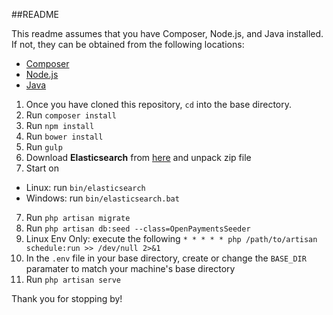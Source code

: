 ##README

This readme assumes that you have Composer, Node.js, and Java installed. If not, they can be obtained from the following locations: 
  * [Composer](https://getcomposer.org/download/)
  * [Node.js](https://nodejs.org/en/download/)
  * [Java](https://www.java.com/en/download/)

1. Once you have cloned this repository, `cd` into the base directory.
2. Run `composer install`
3. Run `npm install`
4. Run `bower install`
5. Run `gulp`
6. Download **Elasticsearch** from [here](https://www.elastic.co/downloads/elasticsearch) and unpack zip file
7. Start on
  + Linux: run `bin/elasticsearch`
  + Windows: run `bin/elasticsearch.bat` 
7. Run `php artisan migrate`
8. Run `php artisan db:seed --class=OpenPaymentsSeeder`
9. Linux Env Only: execute the following `* * * * * php /path/to/artisan schedule:run >> /dev/null 2>&1`
10. In the `.env` file in your base directory, create or change the `BASE_DIR` paramater to match your machine's base directory
11. Run `php artisan serve`

Thank you for stopping by! 


